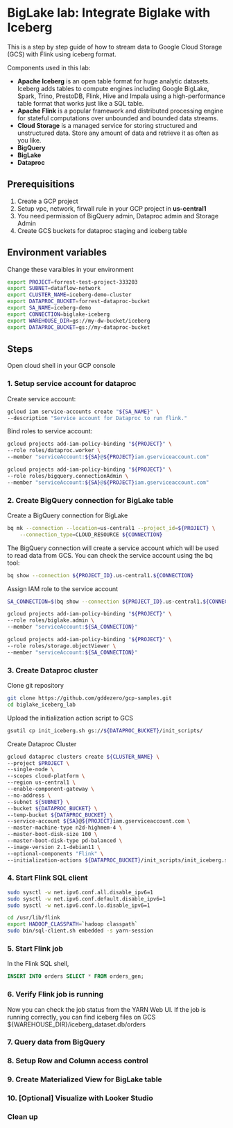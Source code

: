 # BigLake lab: Integrate Biglake with Iceberg

This is a step by step guide of how to stream data to Google Cloud Storage (GCS) with Flink using iceberg format.

Components used in this lab:

- **Apache Iceberg** is an open table format for huge analytic datasets. Iceberg adds tables to compute engines including Google BigLake, Spark, Trino, PrestoDB, Flink, Hive and Impala using a high-performance table format that works just like a SQL table.
- **Apache Flink** is a popular framework and distributed processing engine for stateful computations over unbounded and bounded data streams.
- **Cloud Storage** is a managed service for storing structured and unstructured data. Store any amount of data and retrieve it as often as you like.
- **BigQuery**
- **BigLake** 
- **Dataproc** 

## Prerequisitions

1. Create a GCP project
2. Setup vpc, network, firwall rule in your GCP project in **us-central1**
3. You need permission of BigQuery admin, Dataproc admin and Storage Admin
4. Create GCS buckets for dataproc staging and iceberg table

## Environment variables

Change these varaibles in your environment

```bash
export PROJECT=forrest-test-project-333203
export SUBNET=dataflow-network
export CLUSTER_NAME=iceberg-demo-cluster
export DATAPROC_BUCKET=forrest-dataproc-bucket
export SA_NAME=iceberg-demo
export CONNECTION=biglake-iceberg
export WAREHOUSE_DIR=gs://my-dw-bucket/iceberg
export DATAPROC_BUCKET=gs://my-dataproc-bucket
```

## Steps

Open cloud shell in your GCP console

### 1. Setup service account for dataproc

Create service account:

```bash
gcloud iam service-accounts create "${SA_NAME}" \
--description "Service account for Dataproc to run flink."
```

Bind roles to service account:

```bash
gcloud projects add-iam-policy-binding "${PROJECT}" \
--role roles/dataproc.worker \
--member "serviceAccount:${SA}@${PROJECT}iam.gserviceaccount.com"

gcloud projects add-iam-policy-binding "${PROJECT}" \
--role roles/bigquery.connectionAdmin \
--member "serviceAccount:${SA}@${PROJECT}iam.gserviceaccount.com"
```

### 2. Create BigQuery connection for BigLake table

Create a BigQuery connection for BigLake

```bash
bq mk --connection --location=us-central1 --project_id=${PROJECT} \
    --connection_type=CLOUD_RESOURCE ${CONNECTION}
```

The BigQuery connection will create a service account which will be used to read data from GCS. You can check the service account using the bq tool:

```bash
bq show --connection ${PROJECT_ID}.us-central1.${CONNECTION}
```

Assign IAM role to the service account

```bash
SA_CONNECTION=$(bq show --connection ${PROJECT_ID}.us-central1.${CONNECTION})

gcloud projects add-iam-policy-binding "${PROJECT}" \
--role roles/biglake.admin \
--member "serviceAccount:${SA_CONNECTION}"

gcloud projects add-iam-policy-binding "${PROJECT}" \
--role roles/storage.objectViewer \
--member "serviceAccount:${SA_CONNECTION}"
```

### 3. Create Dataproc cluster

Clone git repository

```bash
git clone https://github.com/gddezero/gcp-samples.git
cd biglake_iceberg_lab
```

Upload the initialization action script to GCS

```bash
gsutil cp init_iceberg.sh gs://${DATAPROC_BUCKET}/init_scripts/
```

Create Dataproc Cluster

```bash
gcloud dataproc clusters create ${CLUSTER_NAME} \
--project $PROJECT \
--single-node \
--scopes cloud-platform \
--region us-central1 \
--enable-component-gateway \
--no-address \
--subnet ${SUBNET} \
--bucket ${DATAPROC_BUCKET} \
--temp-bucket ${DATAPROC_BUCKET} \
--service-account ${SA}@${PROJECT}iam.gserviceaccount.com \
--master-machine-type n2d-highmem-4 \
--master-boot-disk-size 100 \
--master-boot-disk-type pd-balanced \
--image-version 2.1-debian11 \
--optional-components "Flink" \
--initialization-actions ${DATAPROC_BUCKET}/init_scripts/init_iceberg.sh
```

### 4. Start Flink SQL client

```bash
sudo sysctl -w net.ipv6.conf.all.disable_ipv6=1
sudo sysctl -w net.ipv6.conf.default.disable_ipv6=1
sudo sysctl -w net.ipv6.conf.lo.disable_ipv6=1
```

```bash
cd /usr/lib/flink
export HADOOP_CLASSPATH=`hadoop classpath`
sudo bin/sql-client.sh embedded -s yarn-session
```

### 5. Start Flink job

In the Flink SQL shell,

```sql
INSERT INTO orders SELECT * FROM orders_gen;
```
   
### 6. Verify Flink job is running

Now you can check the job status from the YARN Web UI. If the job is running correctly, you can find iceberg files on GCS ${WAREHOUSE_DIR}/iceberg_dataset.db/orders

### 7. Query data from BigQuery

### 8. Setup Row and Column access control

### 9. Create Materialized View for BigLake table

### 10. [Optional] Visualize with Looker Studio

### Clean up